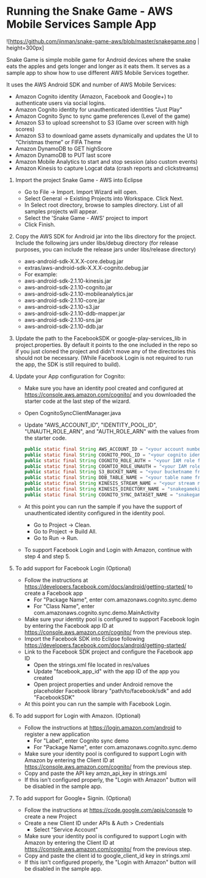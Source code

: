 Running the Snake Game - AWS Mobile Services Sample App
=======================================================

![https://github.com/jinman/snake-game-aws/blob/master/snakegame.png | height=300px]


Snake Game is simple mobile game for Android devices where the snake eats the apples and gets longer and longer as it eats them. It serves as a sample app to show how to use different AWS Mobile Services together. 

It uses the AWS Android SDK and number of AWS Mobile Services:

   * Amazon Cognito identity (Amazon, Facebook and Google+) to authenticate users via social logins.
   * Amazon Cognito identity for unauthenticated identities "Just Play"
   * Amazon Cognito Sync to sync game preferences (Level of the game)
   * Amazon S3 to upload screenshot to S3 (Game over screen with high scores)
   * Amazon S3 to download game assets dynamically and updates the UI to “Christmas theme” or FIFA Theme
   * Amazon DynamoDB to GET highScore
   * Amazon DynamoDB to PUT last score
   * Amazon Mobile Analytics to start and stop session (also custom events)
   * Amazon Kinesis to capture Logcat data (crash reports and clickstreams)

1. Import the project Snake Game - AWS into Eclipse
   * Go to File -> Import.  Import Wizard will open.
   * Select General -> Existing Projects into Workspace.  Click Next.
   * In Select root directory, browse to samples directory.  List of all samples projects will appear.
   * Select the 'Snake Game - AWS' project to import
   * Click Finish.

2. Copy the AWS SDK for Android jar into the libs directory for the project. Include the following jars under libs/debug directory (for release purposes, you can include the release jars under libs/release directory)
   * aws-android-sdk-X.X.X-core.debug.jar
   * extras/aws-android-sdk-X.X.X-cognito.debug.jar		
	+ For example:
	+ aws-android-sdk-2.1.10-kinesis.jar
	+ aws-android-sdk-2.1.10-cognito.jar		
	+ aws-android-sdk-2.1.10-mobileanalytics.jar
	+ aws-android-sdk-2.1.10-core.jar			
	+ aws-android-sdk-2.1.10-s3.jar
	+ aws-android-sdk-2.1.10-ddb-mapper.jar		
	+ aws-android-sdk-2.1.10-sns.jar
	+ aws-android-sdk-2.1.10-ddb.jar			

3. Update the path to the FacebookSDK or google-play-services_lib in project.properties. By default it points to the one included in the repo so if you just cloned the project and didn't move any of the directories this should not be necessary. (While Facebook Login is not required to run the app, the SDK is still required to build). 

4. Update your App configuration for Cognito:
   * Make sure you have an identity pool created and configured at https://console.aws.amazon.com/cognito/ and you downloaded the starter code at the last step of the wizard.
   * Open CognitoSyncClientManager.java
   * Update "AWS_ACCOUNT_ID", "IDENTITY_POOL_ID", "UNAUTH_ROLE_ARN", and "AUTH_ROLE_ARN" with the values from the starter code.

        ```java
        public static final String AWS_ACCOUNT_ID = "<your account number from AWS Management Console/MyAccount>";
        public static final String COGNITO_POOL_ID = "<your cognito identity pool id from AWS Management Console/Cognito>";
        public static final String COGNITO_ROLE_AUTH = "<your IAM role for auth from AWS Management Console/Cognito>";
        public static final String COGNTIO_ROLE_UNAUTH = "<your IAM role for unauth from AWS Management Console/Cognito>";
        public static final String S3_BUCKET_NAME = "<your bucketname from AWS Management Console/S3>";
        public static final String DDB_TABLE_NAME = "<your table name from AWS Management Console/DynamoDB";
        public static final String KINESIS_STREAM_NAME = "<your stream name from AWS Management Console/S3";
        public static final String KINESIS_DIRECTORY_NAME = "snakegamekinesisdirectory";
        public static final String COGNITO_SYNC_DATASET_NAME = "snakegamestate";    
        ```

   * At this point you can run the sample if you have the support of unauthenticated identity configured in the identity pool.
     + Go to Project ->  Clean.
     + Go to Project ->  Build All.
     + Go to Run -> Run.
   * To support Facebook Login and Login with Amazon, continue with step 4 and step 5.

5. To add support for Facebook Login (Optional)
   * Follow the instructions at https://developers.facebook.com/docs/android/getting-started/ to create a Facebook app
     + For "Package Name", enter com.amazonaws.cognito.sync.demo
     + For "Class Name", enter com.amazonaws.cognito.sync.demo.MainActivity
   * Make sure your identity pool is configured to support Facebook login by entering the Facebook app ID at https://console.aws.amazon.com/cognito/ from the previous step.
   * Import the Facebook SDK into Eclipse following https://developers.facebook.com/docs/android/getting-started/
   * Link to the Facebook SDK project and configure the Facebook app ID
     + Open the strings.xml file located in res/values
     + Update "facebook_app_id" with the app ID of the app you created
     + Open project properties and under Android remove the placeholder Facebook library "path/to/facebook/sdk" and add "FacebookSDK"
   * At this point you can run the sample with Facebook Login.

6. To add support for Login with Amazon. (Optional)
   * Follow the instructions at https://login.amazon.com/android to register a new application
     + For "Label", enter Cognito sync demo
     + For "Package Name", enter com.amazonaws.cognito.sync.demo
   * Make sure your identity pool is configured to support Login with Amazon by entering the Client ID at https://console.aws.amazon.com/cognito/ from the previous step.
   * Copy and paste the API key amzn_api_key in strings.xml
   * If this isn't configured properly, the "Login with Amazon" button will be disabled in the sample app.
    
7. To add support for Google+ Signin. (Optional)
   * Follow the instructions at https://code.google.com/apis/console to create a new Project
   * Create a new Client ID under APIs & Auth > Credentials
      + Select "Service Account"
   * Make sure your identity pool is configured to support Login with Amazon by entering the Client ID at https://console.aws.amazon.com/cognito/ from the previous step.
   * Copy and paste the client id to google_client_id key in strings.xml
   * If this isn't configured properly, the "Login with Amazon" button will be disabled in the sample app.
